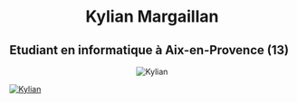 <h1 align="center"> Kylian Margaillan </h1>
<h2> Etudiant en informatique à Aix-en-Provence (13) </h2>
<p align="center"> <img src="https://komarev.com/ghpvc/?username=KylianMargaillan&label=Profile%20views&color=0e75b6&style=flat" alt="Kylian" /> </p>
<p> <a href="https://github.com/ryo-ma/github-profile-trophy"><img src="https://github-profile-trophy.vercel.app/?username=MargaillanKylian" alt="Kylian" /></a> </p>
